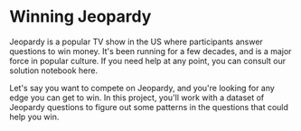 # Winning Jeopardy

Jeopardy is a popular TV show in the US where participants answer questions to win money. It's been running for a few decades, and is a major force in popular culture. If you need help at any point, you can consult our solution notebook here.

Let's say you want to compete on Jeopardy, and you're looking for any edge you can get to win. In this project, you'll work with a dataset of Jeopardy questions to figure out some patterns in the questions that could help you win.
